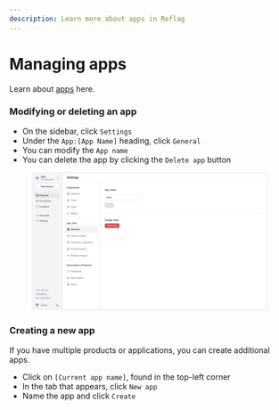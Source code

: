 ```yaml
---
description: Learn more about apps in Reflag
---
```


# Managing apps

Learn about [apps](../concepts/app.md) here.

### Modifying or deleting an app

* On the sidebar, click `Settings`
* Under the `App:[App Name]` heading, click `General`
* You can modify the `App name`
* You can delete the app by clicking the `Delete app` button

<figure><img src="../../.gitbook/assets/Modifying or deleting an app-min.png" alt="Bucket Global Settings page"><figcaption></figcaption></figure>

### Creating a new app

If you have multiple products or applications, you can create additional apps.

* Click on `[Current app name]`, found in the top-left corner
* In the tab that appears, click `New app`
* Name the app and click `Create`
